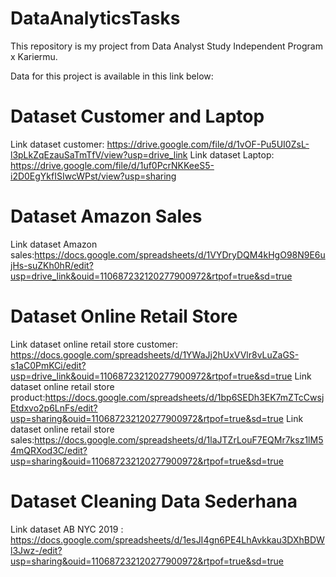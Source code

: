 # DataAnalyticsTasks
This repository is my project from Data Analyst Study Independent Program x Kariermu.

Data for this project is available in this link below:
# Dataset Customer and Laptop
Link dataset customer: https://drive.google.com/file/d/1vOF-Pu5UI0ZsL-l3pLkZqEzauSaTmTfV/view?usp=drive_link
Link dataset Laptop: https://drive.google.com/file/d/1uf0PcrNKKeeS5-i2D0EgYkfISIwcWPst/view?usp=sharing
# Dataset Amazon Sales
Link dataset Amazon sales:https://docs.google.com/spreadsheets/d/1VYDryDQM4kHgO98N9E6ujHs-suZKh0hR/edit?usp=drive_link&ouid=110687232120277900972&rtpof=true&sd=true
# Dataset Online Retail Store
Link dataset online retail store customer: https://docs.google.com/spreadsheets/d/1YWaJj2hUxVVlr8vLuZaGS-s1aC0PmKCi/edit?usp=drive_link&ouid=110687232120277900972&rtpof=true&sd=true
Link dataset online retail store product:https://docs.google.com/spreadsheets/d/1bp6SEDh3EK7mZTcCwsjEtdxvo2p6LnFs/edit?usp=sharing&ouid=110687232120277900972&rtpof=true&sd=true
Link dataset online retail store sales:https://docs.google.com/spreadsheets/d/1laJTZrLouF7EQMr7ksz1lM54mQRXod3C/edit?usp=sharing&ouid=110687232120277900972&rtpof=true&sd=true
# Dataset Cleaning Data Sederhana
Link dataset AB NYC 2019 : https://docs.google.com/spreadsheets/d/1esJI4gn6PE4LhAvkkau3DXhBDWl3Jwz-/edit?usp=sharing&ouid=110687232120277900972&rtpof=true&sd=true
